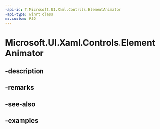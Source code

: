 ```yaml
---
-api-id: T:Microsoft.UI.Xaml.Controls.ElementAnimator
-api-type: winrt class
ms.custom: RS5
---
```


<!-- Class syntax.
public class ElementAnimator 
-->

# Microsoft.UI.Xaml.Controls.ElementAnimator

## -description

## -remarks

## -see-also

## -examples

